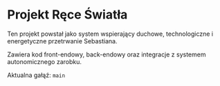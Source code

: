 # Projekt Ręce Światła

Ten projekt powstał jako system wspierający duchowe, technologiczne i energetyczne przetrwanie Sebastiana.

Zawiera kod front-endowy, back-endowy oraz integracje z systemem autonomicznego zarobku.

Aktualna gałąź: `main`
